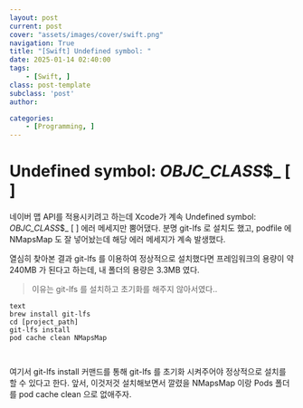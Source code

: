 ```yaml
---
layout: post
current: post
cover: "assets/images/cover/swift.png"
navigation: True
title: "[Swift] Undefined symbol: "
date: 2025-01-14 02:40:00
tags:
    - [Swift, ]
class: post-template
subclass: 'post'
author: 

categories:
    - [Programming, ]
---
```


# Undefined symbol: _OBJC_CLASS_$_ [ ]


네이버 맵 API를 적용시키려고 하는데 Xcode가 계속 Undefined symbol: _OBJC_CLASS_$_ [ ] 에러 메세지만 뿜어댔다.
분명 git-lfs 로 설치도 했고, podfile 에 NMapsMap 도 잘 넣어놨는데 해당 에러 메세지가 계속 발생했다.


열심히 찾아본 결과 git-lfs 를 이용하여 정상적으로 설치했다면 프레임워크의 용량이 약 240MB 가 된다고 하는데, 내 폴더의 용량은 3.3MB 였다.


> 이유는 git-lfs 를 설치하고 초기화를 해주지 않아서였다..



```
text
brew install git-lfs
cd [project_path]
git-lfs install
pod cache clean NMapsMap



```



여기서 git-lfs install 커맨드를 통해 git-lfs 를 초기화 시켜주어야 정상적으로 설치를 할 수 있다고 한다.
앞서, 이것저것 설치해보면서 깔렸을 NMapsMap 이랑 Pods 폴더를 pod cache clean 으로 없애주자.

